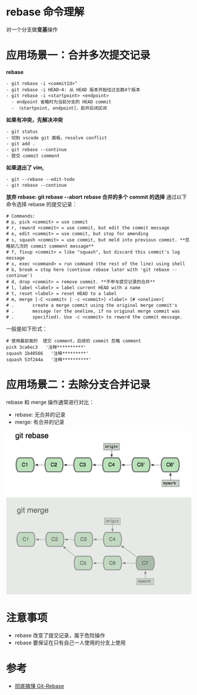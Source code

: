 # rebase 命令理解
对一个分支做**变基**操作
# 应用场景一：合并多次提交记录
**rebase**

    - git rebase -i <commitId>^
    - git rebase -i HEAD~4: 从 HEAD 版本开始往过去数4个版本
    - git rebase -i <startpoint> <endpoint>
      - endpoint 省略时为当前分支的 HEAD commit
      - （startpoint, endpoint]，前开后闭区间
  
**如果有冲突，先解决冲突**

    - git status
    - 切到 vscode git 面板，resolve conflict
    - git add .
    - git rebase --continue
    - 提交 commit comment

**如果退出了 vim,**

    - git --rebase --edit-todo
    - git rebase --continue

**放弃 rebase: git rebase --abort**
**rebase 合并的多个 commit 的选择**
通过以下命令选择 rebase 的提交记录：

```
# Commands:
# p, pick <commit> = use commit
# r, reword <commit> = use commit, but edit the commit message
# e, edit <commit> = use commit, but stop for amending
# s, squash <commit> = use commit, but meld into previous commit. **忽略前几次的 commit comment message**
# f, fixup <commit> = like "squash", but discard this commit's log message
# x, exec <command> = run command (the rest of the line) using shell
# b, break = stop here (continue rebase later with 'git rebase --continue')
# d, drop <commit> = remove commit. **不参与提交记录的合并**
# l, label <label> = label current HEAD with a name
# t, reset <label> = reset HEAD to a label
# m, merge [-C <commit> | -c <commit>] <label> [# <oneline>]
# .       create a merge commit using the original merge commit's
# .       message (or the oneline, if no original merge commit was
# .       specified). Use -c <commit> to reword the commit message.
```

一般是如下形式：
```
# 使用最前面的  提交 comment，后续的 commit 忽略 comment
pick 3ca6ec3   '注释**********'
squash 1b40566   '注释*********'
squash 53f244a   '注释**********'
```

# 应用场景二：去除分支合并记录
rebase 和 merge 操作通常进行对比：
- rebase: 无合并的记录
- merge: 有合并的记录

![](../img/in-post/git/git-rebase-merge.png)

# 注意事项
- rebase 改变了提交记录，属于危险操作
- rebase 要保证在只有自己一人使用的分支上使用

# 参考
- [彻底搞懂 Git-Rebase](http://jartto.wang/2018/12/11/git-rebase/)